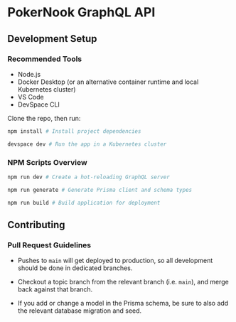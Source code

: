 # PokerNook GraphQL API

## Development Setup

### Recommended Tools

- Node.js
- Docker Desktop (or an alternative container runtime and local Kubernetes cluster)
- VS Code
- DevSpace CLI

Clone the repo, then run:

```bash
npm install # Install project dependencies

devspace dev # Run the app in a Kubernetes cluster
```

### NPM Scripts Overview

```bash
npm run dev # Create a hot-reloading GraphQL server

npm run generate # Generate Prisma client and schema types

npm run build # Build application for deployment
```

## Contributing

### Pull Request Guidelines

- Pushes to `main` will get deployed to production, so all development should be done in dedicated branches.

- Checkout a topic branch from the relevant branch (i.e. `main`), and merge back against that branch.

- If you add or change a model in the Prisma schema, be sure to also add the relevant database migration and seed.
